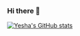 ### Hi there 👋

[![Yesha's GitHub stats](https://github-readme-stats.vercel.app/api?username=yeshapan)](https://github.com/anuraghazra/github-readme-stats)

<!--
**yeshapan/yeshapan** is a ✨ _special_ ✨ repository because its `README.md` (this file) appears on your GitHub profile.

Here are some ideas to get you started:

- 🔭 I’m currently working on ...
- 🌱 I’m currently learning ...
- 👯 I’m looking to collaborate on ...
- 🤔 I’m looking for help with ...
- 💬 Ask me about ...
- 📫 How to reach me: ...
- 😄 Pronouns: ...
- ⚡ Fun fact: ...
-->
